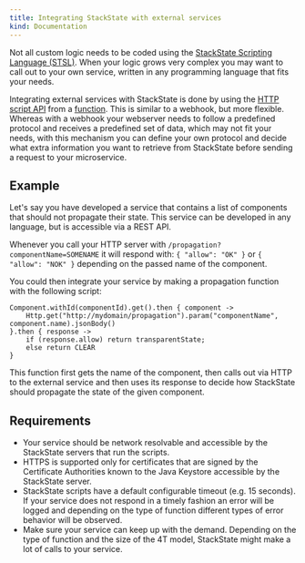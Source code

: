 ```yaml
---
title: Integrating StackState with external services
kind: Documentation
---
```


Not all custom logic needs to be coded using the [StackState Scripting Language (STSL)](/develop/scripting/). When your logic grows very complex you may want to call out to your own service, written in any programming language that fits your needs. 

Integrating external services with StackState is done by using the [HTTP script API](/develop/scripting/http) from a [function](/develop/functions). This is similar to a webhook, but more flexible. Whereas with a webhook your webserver needs to follow a predefined protocol and receives a predefined set of data, which may not fit your needs, with this mechanism you can define your own protocol and decide what extra information you want to retrieve from StackState before sending a request to your microservice.

## Example

Let's say you have developed a service that contains a list of components that should not propagate their state. This service can be developed in any language, but is accessible via a REST API.

Whenever you call your HTTP server with `/propagation?componentName=SOMENAME` it will respond with: `{ "allow": "OK" }` or `{ "allow": "NOK" }` depending on the passed name of the component.

You could then integrate your service by making a propagation function with the following script:

```
Component.withId(componentId).get().then { component ->  
    Http.get("http://mydomain/propagation").param("componentName", component.name).jsonBody() 
}.then { response ->
    if (response.allow) return transparentState;
    else return CLEAR
}
```

This function first gets the name of the component, then calls out via HTTP to the external service and then uses its response to decide how StackState should propagate the state of the given component. 

## Requirements

 - Your service should be network resolvable and accessible by the StackState servers that run the scripts.
 - HTTPS is supported only for certificates that are signed by the Certificate Authorities known to the Java Keystore accessible by the StackState server.
 - StackState scripts have a default configurable timeout (e.g. 15 seconds). If your service does not respond in a timely fashion an error will be logged and depending on the type of function different types of error behavior will be observed. 
 - Make sure your service can keep up with the demand. Depending on the type of function and the size of the 4T model, StackState might make a lot of calls to your service.
